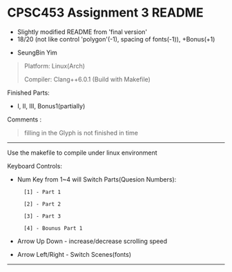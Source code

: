 # CPSC453 Assignment 3 README

* Slightly modified README from 'final version'
* 18/20 (not like control 'polygon'(-1), spacing of fonts(-1)), +Bonus(+1)

- SeungBin Yim

> Platform: Linux(Arch)
>
> Compiler: Clang++6.0.1 (Build with Makefile)

Finished Parts:
- I, II, III, Bonus1(partially)

Comments :
> filling in the Glyph is not finished in time
---------
Use the makefile to compile under linux environment

Keyboard Controls:

* Num Key from 1~4 will Switch Parts(Quesion Numbers):

        [1] - Part 1

        [2] - Part 2

        [3] - Part 3

        [4] - Bounus Part 1

* Arrow Up Down   - increase/decrease scrolling speed

* Arrow Left/Right  - Switch Scenes(fonts)

---------
